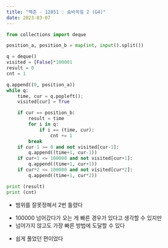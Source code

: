 ```yaml
---
title: "백준 - 12851 : 숨바꼭질 2 (G4)"
date: 2023-03-07
---
```


```python
from collections import deque

position_a, position_b = map(int, input().split())

q = deque()
visited = [False]*100001
result = 0
cnt = 1

q.append((0, position_a))
while q:
    time, cur = q.popleft();
    visited[cur] = True

    if cur == position_b:
        result = time
        for i in q:
            if i == (time, cur):
                cnt += 1
        break
    if cur-1 >= 0 and not visited[cur-1]:
        q.append((time+1, cur-1))
    if cur+1 <= 100000 and not visited[cur+1]:
        q.append((time+1, cur+1))
    if cur*2 <= 100000 and not visited[cur*2]:
        q.append((time+1, cur*2))

print (result)
print (cnt)
```

- 범위를 잘못정해서 2번 틀렸다

* 100000 넘어갔다가 오는 게 빠른 경우가 있다고 생각할 수 있지만
* 넘어가지 않고도 가장 빠른 방법에 도달할 수 있다

- 쉽게 풀었던 편이었다
